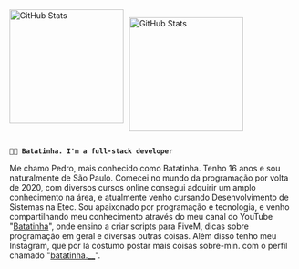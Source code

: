 <div style="display: flex;">
  <img 
    alt="GitHub Stats" 
    height="200" 
    style="padding-right: 10px;" 
    src="https://github-readme-stats.vercel.app/api?username=Larissakich&show_icons=true&theme=tokyonight&include_all_commits=true&locale=pt-br" 
  />

  <img 
      alt="GitHub Stats" 
      height="200" 
      src="https://github-readme-stats.vercel.app/api/top-langs/?username=larissakich&theme=tokyonight&layout=compact&custom_title=Tecnologias&langs_count=9" 
  />
</div>

**`👨‍💻 Batatinha. I'm a full-stack developer`**


Me chamo Pedro, mais conhecido como Batatinha. Tenho 16 anos e sou naturalmente de São Paulo. Comecei no mundo da programação por volta de 2020, com diversos cursos online consegui adquirir um amplo conhecimento na área, e atualmente venho cursando Desenvolvimento de Sistemas na Etec. Sou apaixonado por programação e tecnologia, e venho compartilhando meu conhecimento através do meu canal do YouTube "[Batatinha](https://www.youtube.com/@batatinha0001)", onde ensino a criar scripts para FiveM, dicas sobre programação em geral e diversas outras coisas. Além disso tenho meu Instagram, que por lá costumo postar mais coisas sobre-min. com o perfil chamado "[batatinha.__](https://www.instagram.com/batatinha.__/)".
